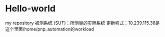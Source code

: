 # Hello-world
my repository
被测系统 (SUT)：所测量的实际系统
更新程式：10.239.115.36是这个里面/home/pnp_automation的workload
